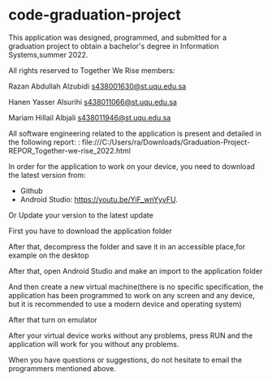 # code-graduation-project
This application was designed, programmed, and submitted for a graduation project to obtain a bachelor's degree in Information Systems,summer 2022.

All rights reserved to Together We Rise members:

Razan Abdullah Alzubidi s438001630@st.uqu.edu.sa

Hanen Yasser Alsurihi     s438011066@st.uqu.edu.sa 

Mariam Hillail Albjali        s438011946@st.uqu.edu.sa

All software engineering related to the application is present and detailed in the following report:
: file:///C:/Users/ra/Downloads/Graduation-Project-REPOR_Together-we-rise_2022.html 

In order for the application to work on your device, you need to download the latest version from:
- Github
- Android Studio: https://youtu.be/YiF_wnYyvFU.

Or Update your version to the latest update

 First you have to download the application folder

After that, decompress the folder and save it in an accessible place,for example on the desktop

After that, open Android Studio and make an import to the application folder

And then create a new virtual machine(there is no specific specification, the application has been programmed to work on any screen and any device, but it is recommended to use a modern device and operating system)

After that turn on emulator

After your virtual device works without any problems, press RUN and the application will work for you without any problems.

When you have questions or suggestions, do not hesitate to email the programmers mentioned above.
